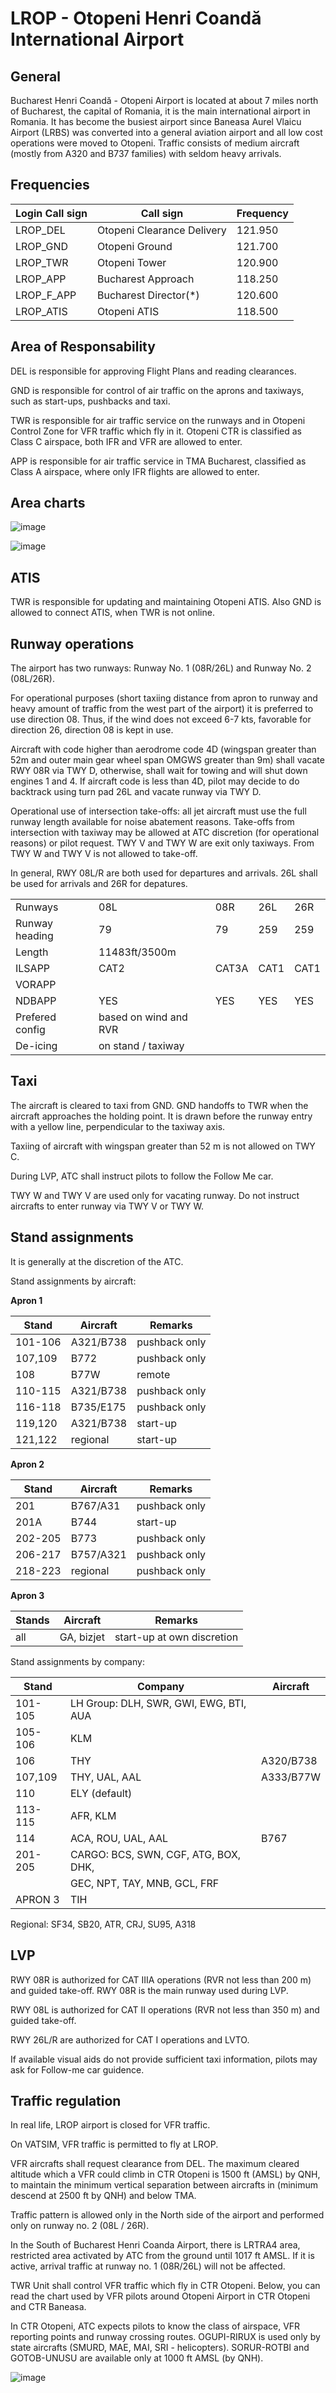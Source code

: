 LROP - Otopeni Henri Coandă International Airport
=================================================

General
-------

Bucharest Henri Coandă - Otopeni Airport is located at about 7 miles
north of Bucharest, the capital of Romania, it is the main international
airport in Romania. It has become the busiest airport since Baneasa
Aurel Vlaicu Airport (LRBS) was converted into a general aviation
airport and all low cost operations were moved to Otopeni. Traffic
consists of medium aircraft (mostly from A320 and B737 families) with
seldom heavy arrivals.

Frequencies
-----------

| Login Call sign | Call sign                  | Frequency |
|-----------------|----------------------------|-----------|
| LROP_DEL        | Otopeni Clearance Delivery | 121.950   |
| LROP_GND        | Otopeni Ground             | 121.700   |
| LROP_TWR        | Otopeni Tower              | 120.900   |
| LROP_APP        | Bucharest Approach         | 118.250   |
| LROP_F_APP      | Bucharest Director(*)      | 120.600   |
| LROP_ATIS       | Otopeni ATIS               | 118.500   |

Area of Responsability
----------------------

DEL is responsible for approving Flight Plans and reading clearances.

GND is responsible for control of air traffic on the aprons and
taxiways, such as start-ups, pushbacks and taxi.

TWR is responsible for air traffic service on the runways and in Otopeni
Control Zone for VFR traffic which fly in it. Otopeni CTR is classified
as Class C airspace, both IFR and VFR are allowed to enter.

APP is responsible for air traffic service in TMA Bucharest, classified
as Class A airspace, where only IFR flights are allowed to enter.

Area charts
-----------

![image](../../images/CTR_Otopeni_chart.jpg)

![image](../../images/TMA_Bucuresti.jpg)

ATIS
----

TWR is responsible for updating and maintaining Otopeni ATIS. Also GND
is allowed to connect ATIS, when TWR is not online.

Runway operations
-----------------

The airport has two runways: Runway No. 1 (08R/26L) and Runway No. 2
(08L/26R).

For operational purposes (short taxiing distance from apron to runway
and heavy amount of traffic from the west part of the airport) it is
preferred to use direction 08. Thus, if the wind does not exceed 6-7
kts, favorable for direction 26, direction 08 is kept in use.

Aircraft with code higher than aerodrome code 4D (wingspan greater than
52m and outer main gear wheel span OMGWS greater than 9m) shall vacate
RWY 08R via TWY D, otherwise, shall wait for towing and will shut down
engines 1 and 4. If aircraft code is less than 4D, pilot may decide to
do backtrack using turn pad 26L and vacate runway via TWY D.

Operational use of intersection take-offs: all jet aircraft must use the
full runway length available for noise abatement reasons. Take-offs from
intersection with taxiway may be allowed at ATC discretion (for
operational reasons) or pilot request. TWY V and TWY W are exit only
taxiways. From TWY W and TWY V is not allowed to take-off.

In general, RWY 08L/R are both used for departures and arrivals. 26L
shall be used for arrivals and 26R for depatures.

|                 |              |               |               |              |
|-----------------|--------------|---------------|---------------|--------------|
| Runways         | 08L          | 08R           | 26L           | 26R          |
| Runway heading  | 79           | 79            | 259           | 259          |
| Length          | 11483ft/3500m                                               |
| ILSAPP          | CAT2         | CAT3A         | CAT1          | CAT1         |
| VORAPP          |              |               |               |              |
| NDBAPP          | YES          | YES           | YES           | YES          |
| Prefered config | based on wind and RVR                                       |
| De-icing        | on stand / taxiway                                          |

Taxi
----

The aircraft is cleared to taxi from GND. GND handoffs to TWR when the
aircraft approaches the holding point. It is drawn before the runway
entry with a yellow line, perpendicular to the taxiway axis.

Taxiing of aircraft with wingspan greater than 52 m is not allowed on
TWY C.

During LVP, ATC shall instruct pilots to follow the Follow Me car.

TWY W and TWY V are used only for vacating runway. Do not instruct
aircrafts to enter runway via TWY V or TWY W.

Stand assignments
-----------------

It is generally at the discretion of the ATC.

Stand assignments by aircraft:

**Apron 1**

| Stand   | Aircraft    | Remarks       |
|---------|-------------|---------------|
| 101-106 | A321/B738   | pushback only |
| 107,109 | B772        | pushback only |
| 108     | B77W        | remote        |
| 110-115 | A321/B738   | pushback only |
| 116-118 | B735/E175   | pushback only |
| 119,120 | A321/B738   | start-up      |
| 121,122 | regional    | start-up      |

**Apron 2**

| Stand   | Aircraft    | Remarks       |
|---------|-------------|---------------|
| 201     | B767/A31    | pushback only |
| 201A    | B744        | start-up      |
| 202-205 | B773        | pushback only |
| 206-217 | B757/A321   | pushback only |
| 218-223 | regional    | pushback only |

**Apron 3**

| Stands | Aircraft   | Remarks                    |
|--------|------------|----------------------------|
| all    | GA, bizjet | start-up at own discretion |

Stand assignments by company:

| Stand   | Company                                | Aircraft      |
|---------|----------------------------------------|---------------|
| 101-105 | LH Group: DLH, SWR, GWI, EWG, BTI, AUA |               |
| 105-106 | KLM                                    |               |
| 106     | THY                                    | A320/B738     |
| 107,109 | THY, UAL, AAL                          | A333/B77W     |
| 110     | ELY (default)                          |               |
| 113-115 | AFR, KLM                               |               |
| 114     | ACA, ROU, UAL, AAL                     | B767          |
| 201-205 | CARGO: BCS, SWN, CGF, ATG, BOX, DHK,   |               |
|         | GEC, NPT, TAY, MNB, GCL, FRF           |               |
| APRON 3 | TIH                                    |               |

Regional: SF34, SB20, ATR, CRJ, SU95, A318

LVP
---

RWY 08R is authorized for CAT IIIA operations (RVR not less than 200 m)
and guided take-off. RWY 08R is the main runway used during LVP.

RWY 08L is authorized for CAT II operations (RVR not less than 350 m)
and guided take-off.

RWY 26L/R are authorized for CAT I operations and LVTO.

If available visual aids do not provide sufficient taxi information,
pilots may ask for Follow-me car guidence.

Traffic regulation
------------------

In real life, LROP airport is closed for VFR traffic.

On VATSIM, VFR traffic is permitted to fly at LROP.

VFR aircrafts shall request clearance from DEL. The maximum cleared
altitude which a VFR could climb in CTR Otopeni is 1500 ft (AMSL) by
QNH, to maintain the minimum vertical separation between aircrafts in
(minimum descend at 2500 ft by QNH) and below TMA.

Traffic pattern is allowed only in the North side of the airport and
performed only on runway no. 2 (08L / 26R).

In the South of Bucharest Henri Coanda Airport, there is LRTRA4 area,
restricted area activated by ATC from the ground until 1017 ft AMSL. If
it is active, arrival traffic at runway no. 1 (08R/26L) will not be
affected.

TWR Unit shall control VFR traffic which fly in CTR Otopeni. Below, you
can read the chart used by VFR pilots around Otopeni Airport in CTR
Otopeni and CTR Baneasa.

In CTR Otopeni, ATC expects pilots to know the class of airspace, VFR
reporting points and runway crossing routes. OGUPI-RIRUX is used only by
state aircrafts (SMURD, MAE, MAI, SRI - helicopters). SORUR-ROTBI and
GOTOB-UNUSU are available only at 1000 ft AMSL (by QNH).

![image](../../images/CTR_Otopeni_chart.jpg)
